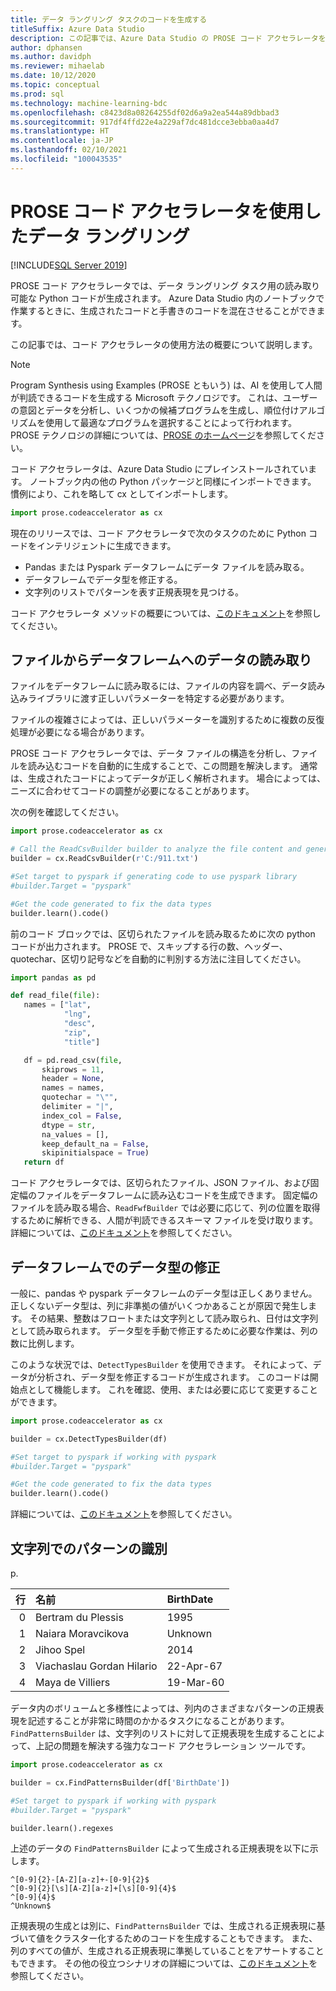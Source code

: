 ```yaml
---
title: データ ラングリング タスクのコードを生成する
titleSuffix: Azure Data Studio
description: この記事では、Azure Data Studio の PROSE コード アクセラレータを使用して、一般的なデータ ラングリング タスクのコードを自動的に生成する方法について説明します。
author: dphansen
ms.author: davidph
ms.reviewer: mihaelab
ms.date: 10/12/2020
ms.topic: conceptual
ms.prod: sql
ms.technology: machine-learning-bdc
ms.openlocfilehash: c8423d8a08264255df02d6a9a2ea544a89dbbad3
ms.sourcegitcommit: 917df4ffd22e4a229af7dc481dcce3ebba0aa4d7
ms.translationtype: HT
ms.contentlocale: ja-JP
ms.lasthandoff: 02/10/2021
ms.locfileid: "100043535"
---
```

# <a name="data-wrangling-using-prose-code-accelerator"></a>PROSE コード アクセラレータを使用したデータ ラングリング

[!INCLUDE[SQL Server 2019](../includes/applies-to-version/sqlserver2019.md)]

PROSE コード アクセラレータでは、データ ラングリング タスク用の読み取り可能な Python コードが生成されます。 Azure Data Studio 内のノートブックで作業するときに、生成されたコードと手書きのコードを混在させることができます。

この記事では、コード アクセラレータの使用方法の概要について説明します。

 > [!NOTE]
 > Program Synthesis using Examples (PROSE ともいう) は、AI を使用して人間が判読できるコードを生成する Microsoft テクノロジです。 これは、ユーザーの意図とデータを分析し、いくつかの候補プログラムを生成し、順位付けアルゴリズムを使用して最適なプログラムを選択することによって行われます。 PROSE テクノロジの詳細については、[PROSE のホームページ](https://microsoft.github.io/prose/)を参照してください。

コード アクセラレータは、Azure Data Studio にプレインストールされています。 ノートブック内の他の Python パッケージと同様にインポートできます。 慣例により、これを略して cx としてインポートします。

```python
import prose.codeaccelerator as cx
```

現在のリリースでは、コード アクセラレータで次のタスクのために Python コードをインテリジェントに生成できます。

- Pandas または Pyspark データフレームにデータ ファイルを読み取る。
- データフレームでデータ型を修正する。
- 文字列のリストでパターンを表す正規表現を見つける。

コード アクセラレータ メソッドの概要については、[このドキュメント](/python/api/overview/azure/prose/intro)を参照してください。

## <a name="reading-data-from-a-file-to-a-dataframe"></a>ファイルからデータフレームへのデータの読み取り

ファイルをデータフレームに読み取るには、ファイルの内容を調べ、データ読み込みライブラリに渡す正しいパラメーターを特定する必要があります。

ファイルの複雑さによっては、正しいパラメーターを識別するために複数の反復処理が必要になる場合があります。

PROSE コード アクセラレータでは、データ ファイルの構造を分析し、ファイルを読み込むコードを自動的に生成することで、この問題を解決します。 通常は、生成されたコードによってデータが正しく解析されます。 場合によっては、ニーズに合わせてコードの調整が必要になることがあります。

次の例を確認してください。

 ```python
import prose.codeaccelerator as cx

# Call the ReadCsvBuilder builder to analyze the file content and generate code to load it
builder = cx.ReadCsvBuilder(r'C:/911.txt')

#Set target to pyspark if generating code to use pyspark library
#builder.Target = "pyspark"

#Get the code generated to fix the data types
builder.learn().code()
 ```

前のコード ブロックでは、区切られたファイルを読み取るために次の python コードが出力されます。 PROSE で、スキップする行の数、ヘッダー、quotechar、区切り記号などを自動的に判別する方法に注目してください。

 ```python
import pandas as pd

def read_file(file):
    names = ["lat",
             "lng",
             "desc",
             "zip",
             "title"]

    df = pd.read_csv(file,
        skiprows = 11,
        header = None,
        names = names,
        quotechar = "\"",
        delimiter = "|",
        index_col = False,
        dtype = str,
        na_values = [],
        keep_default_na = False,
        skipinitialspace = True)
    return df
 ```

コード アクセラレータでは、区切られたファイル、JSON ファイル、および固定幅のファイルをデータフレームに読み込むコードを生成できます。 固定幅のファイルを読み取る場合、`ReadFwfBuilder` では必要に応じて、列の位置を取得するために解析できる、人間が判読できるスキーマ ファイルを受け取ります。 詳細については、[このドキュメント](/python/api/overview/azure/prose/intro)を参照してください。

## <a name="fixing-data-types-in-a-dataframe"></a>データフレームでのデータ型の修正

一般に、pandas や pyspark データフレームのデータ型は正しくありません。 正しくないデータ型は、列に非準拠の値がいくつかあることが原因で発生します。 その結果、整数はフロートまたは文字列として読み取られ、日付は文字列として読み取られます。 データ型を手動で修正するために必要な作業は、列の数に比例します。

このような状況では、`DetectTypesBuilder` を使用できます。 それによって、データが分析され、データ型を修正するコードが生成されます。 このコードは開始点として機能します。 これを確認、使用、または必要に応じて変更することができます。

```python
import prose.codeaccelerator as cx

builder = cx.DetectTypesBuilder(df)

#Set target to pyspark if working with pyspark
#builder.Target = "pyspark"

#Get the code generated to fix the data types
builder.learn().code()
```

詳細については、[このドキュメント](/python/api/overview/azure/prose/fixdatatypes)を参照してください。

## <a name="identifying-patterns-in-strings"></a>文字列でのパターンの識別

p.


|行|名前                      |BirthDate      |
|--:|:-------------------------|:--------------|
| 0 |Bertram du Plessis        |1995           |
| 1 |Naiara Moravcikova        |Unknown        |
| 2 |Jihoo Spel                |2014           |
| 3 |Viachaslau Gordan Hilario |22-Apr-67      |
| 4 |Maya de Villiers          |19-Mar-60      |

データ内のボリュームと多様性によっては、列内のさまざまなパターンの正規表現を記述することが非常に時間のかかるタスクになることがあります。 `FindPatternsBuilder` は、文字列のリストに対して正規表現を生成することによって、上記の問題を解決する強力なコード アクセラレーション ツールです。

```python
import prose.codeaccelerator as cx

builder = cx.FindPatternsBuilder(df['BirthDate'])

#Set target to pyspark if working with pyspark
#builder.Target = "pyspark"

builder.learn().regexes
```

上述のデータの `FindPatternsBuilder` によって生成される正規表現を以下に示します。

```
^[0-9]{2}-[A-Z][a-z]+-[0-9]{2}$
^[0-9]{2}[\s][A-Z][a-z]+[\s][0-9]{4}$
^[0-9]{4}$
^Unknown$
```

正規表現の生成とは別に、`FindPatternsBuilder` では、生成される正規表現に基づいて値をクラスター化するためのコードを生成することもできます。 また、列のすべての値が、生成される正規表現に準拠していることをアサートすることもできます。 その他の役立つシナリオの詳細については、[このドキュメント](/python/api/overview/azure/prose/findpatterns)を参照してください。